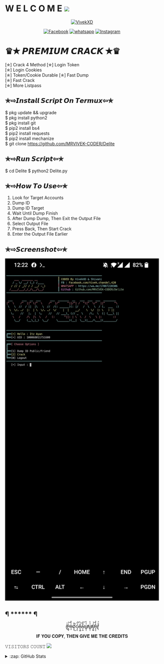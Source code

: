 #  W E L C O M E <img src="https://raw.githubusercontent.com/iampavangandhi/iampavangandhi/master/gifs/Hi.gif" width="30px">
<p align="center"><a href="https://github.com/MRVIVEK-CODER"><img src="https://j.top4top.io/p_1966skgw80.jpg" height='195' alt="VivekXD">
 
<p align="center">
<a href="https://Facebook.com/Vivek.chandel.420"><img title="Facebook" src="https://img.shields.io/badge/Facebook-black?style=for-the-badge&logo=Facebook"></a>
<a href="https://wa.me/17087220306"><img title="whatsapp" src="https://img.shields.io/badge/Whatsapp-black?style=for-the-badge&logo=whatsapp"></a>
<a href="https://instagram.com/hacker_solution_by_vivek"><img title="Instagram" src="https://img.shields.io/badge/INSTAGRAM-black?style=for-the-badge&logo=instagram"></a> 







# ♛✭ 𝙋𝙍𝙀𝙈𝙄𝙐𝙈 𝘾𝙍𝘼𝘾𝙆 ✭♛

[✯] Crack 4 Method
[✯] Login Token  
[✯] Login Cookies  
[✯] Token/Cookie Durable 
[✯] Fast Dump  
[✯] Fast Crack  
[✯] More Listpass  
## ✯⇨𝙄𝙣𝙨𝙩𝙖𝙡𝙡 𝙎𝙘𝙧𝙞𝙥𝙩 𝙊𝙣 𝙏𝙚𝙧𝙢𝙪𝙭⇦✯
$ pkg update && upgrade  
$ pkg install python2  
$ pkg install git  
$ pip2 install bs4  
$ pip2 install requests  
$ pip2 install mechanize  
$ git clone https://github.com/MRVIVEK-CODER/Delite
## ✯⇨𝙍𝙪𝙣 𝙎𝙘𝙧𝙞𝙥𝙩⇦✯
$ cd Delite
$ python2 Delite.py
## ✯⇨𝙃𝙤𝙬 𝙏𝙤 𝙐𝙨𝙚⇦✯
1. Look for Target Accounts
2. Dump ID 
3. Dump ID Target
4. Wait Until Dump Finish
5. After Dump Dump, Then Exit the Output File
6. Select Output File
7. Press Back, Then Start Crack
8. Enter the Output File Earlier
## ✯⇨𝙎𝙘𝙧𝙚𝙚𝙣𝙨𝙝𝙤𝙩⇦✯
<p align="center">
 <img src="https://github.com/MRVIVEK-CODER/Delite/blob/main/Screenshot_20210525-122242.jpg" width="640" title="Menu" alt="Menu">
 
## ¶ ****** ¶ ##

<p align="center"> (̴͙̦̔̀͛P̴̞͇̝̀͛͝R̴̝̫͑͒͒O̸͔͓͐͊̚͜G̵͎̙͉̔͆͝R̴̢͙͇̐͝A̴̡̠̺͌͛͝Ḿ̸͇̘͉̒̓Ḿ̸͇̘͉̒̓É̸̡̫͇́͝R̴͓̝͙͒̾̾)̸̙̝̽͋̈́</p>
 
<p align="center">
 𝐈𝐅 𝐘𝐎𝐔 𝐂𝐎𝐏𝐘, 𝐓𝐇𝐄𝐍 𝐆𝐈𝐕𝐄 𝐌𝐄 𝐓𝐇𝐄 𝐂𝐑𝐄𝐃𝐈𝐓𝐒 
</p>
𝚅𝙸𝚂𝙸𝚃𝙾𝚁𝚂 𝙲𝙾𝚄𝙽𝚃
 <img src="https://profile-counter.glitch.me/karma-kh3n/count.svg" />
</p>


<details>
  <summary>:zap: GitHub Stats</summary>

  <img align="left" alt="MRVIVEK-CODER's GitHub Stats" src="https://mrvivek-coder-vivek-chandel.vercel.app//api?username=vivek-chandel&show_icons=true&hide_border=true" />
 
 
